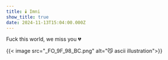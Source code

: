 ```yaml
---
title: 🕯️ Imni
show_title: true
date: 2024-11-13T15:04:00.000Z
---
```

Fuck this world, we miss you 💔

{{< image src="_FO_9F_98_BC.png" alt="😼 ascii illustration">}}
